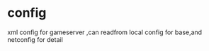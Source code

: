 config
======

xml config for gameserver ,can readfrom local config for base,and netconfig for detail
